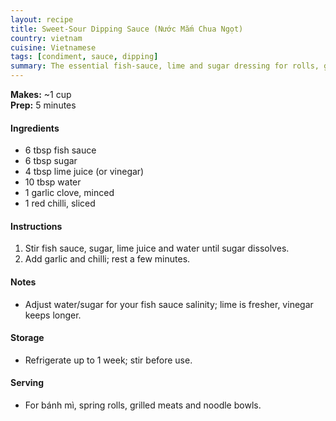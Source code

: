 ```yaml
---
layout: recipe
title: Sweet‑Sour Dipping Sauce (Nước Mắm Chua Ngọt)
country: vietnam
cuisine: Vietnamese
tags: [condiment, sauce, dipping]
summary: The essential fish‑sauce, lime and sugar dressing for rolls, grilled meats and noodle salads.
---
```

<div class="recipe-meta">
  <strong>Makes:</strong> ~1 cup<br>
  <strong>Prep:</strong> 5 minutes<br>
</div>

<h4>Ingredients</h4>
<ul>
<li>6 tbsp fish sauce</li>
<li>6 tbsp sugar</li>
<li>4 tbsp lime juice (or vinegar)</li>
<li>10 tbsp water</li>
<li>1 garlic clove, minced</li>
<li>1 red chilli, sliced</li>
</ul>

<h4>Instructions</h4>
<ol>
<li>Stir fish sauce, sugar, lime juice and water until sugar dissolves.</li>
<li>Add garlic and chilli; rest a few minutes.</li>
</ol>

<h4>Notes</h4>
<ul><li>Adjust water/sugar for your fish sauce salinity; lime is fresher, vinegar keeps longer.</li></ul>

<h4>Storage</h4>
<ul><li>Refrigerate up to 1 week; stir before use.</li></ul>

<h4>Serving</h4>
<ul><li>For bánh mì, spring rolls, grilled meats and noodle bowls.</li></ul>
